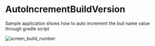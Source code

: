 # AutoIncrementBuildVersion
Sample applicaiton shows how to auto increment the buil name value through gradle script

![screen_build_number](https://cloud.githubusercontent.com/assets/6814816/17641862/94ef951c-614e-11e6-9392-e28f89abb1c2.png)


